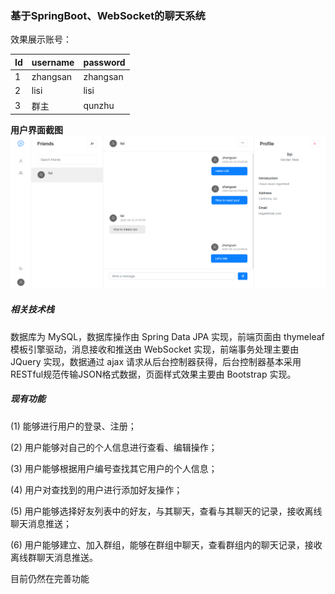 ### 基于SpringBoot、WebSocket的聊天系统

效果展示账号：

| Id   | username | password |
| ---- | -------- | -------- |
|  1   | zhangsan | zhangsan |
|  2   | lisi     | lisi     |
|  3   | 群主     | qunzhu   |

**用户界面截图**
![printScreen](src/main/resources/static/printScreen.png)

##### 相关技术栈

数据库为 MySQL，数据库操作由 Spring Data JPA 实现，前端页面由 thymeleaf 模板引擎驱动，消息接收和推送由 WebSocket 实现，前端事务处理主要由 JQuery 实现，数据通过 ajax 请求从后台控制器获得，后台控制器基本采用RESTful规范传输JSON格式数据，页面样式效果主要由 Bootstrap 实现。

##### 现有功能

(1) 能够进行用户的登录、注册；

(2) 用户能够对自己的个人信息进行查看、编辑操作；

(3) 用户能够根据用户编号查找其它用户的个人信息；

(4) 用户对查找到的用户进行添加好友操作；

(5) 用户能够选择好友列表中的好友，与其聊天，查看与其聊天的记录，接收离线聊天消息推送；

(6) 用户能够建立、加入群组，能够在群组中聊天，查看群组内的聊天记录，接收离线群聊天消息推送。



目前仍然在完善功能
